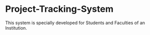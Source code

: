 # Project-Tracking-System
This system  is specially developed for Students and Faculties of an Institution.
